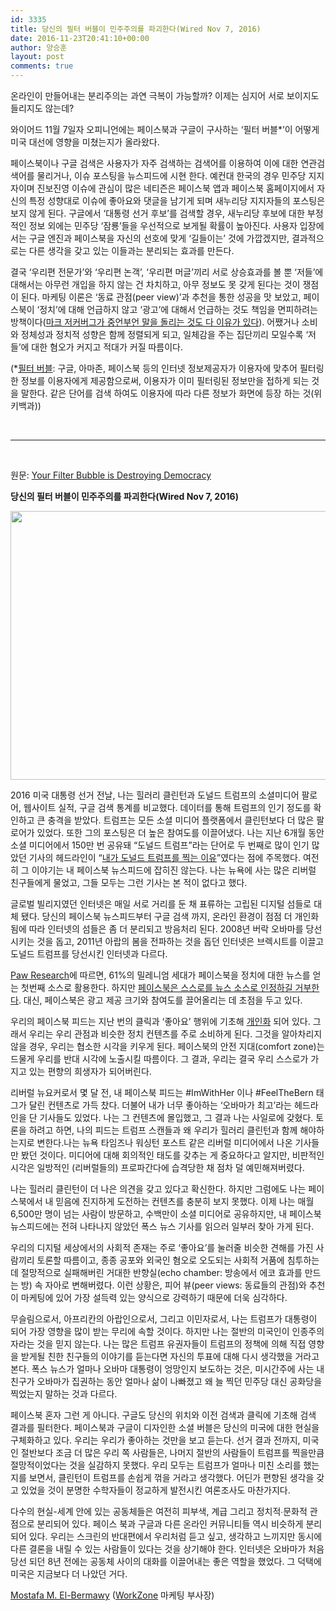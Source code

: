```yaml
---
id: 3335
title: 당신의 필터 버블이 민주주의를 파괴한다(Wired Nov 7, 2016)
date: 2016-11-23T20:41:10+00:00
author: 양승훈
layout: post
comments: true
---
```

온라인이 만들어내는 분리주의는 과연 극복이 가능할까? 이제는 심지어 서로 보이지도 들리지도 않는데?

와이어드 11월 7일자 오피니언에는 페이스북과 구글이 구사하는 &#8216;필터 버블*&#8217;이 어떻게 미국 대선에 영향을 미쳤는지가 올라왔다.

페이스북이나 구글 검색은 사용자가 자주 검색하는 검색어를 이용하여 이에 대한 연관검색어를 물리거나, 이슈 포스팅을 뉴스피드에 시현 한다. 예컨대 한국의 경우 민주당 지지자이며 진보진영 이슈에 관심이 많은 네티즌은 페이스북 앱과 페이스북 홈페이지에서 자신의 특정 성향대로 이슈에 좋아요와 댓글을 남기게 되며 새누리당 지지자들의 포스팅은 보지 않게 된다. 구글에서 &#8216;대통령 선거 후보&#8217;를 검색할 경우, 새누리당 후보에 대한 부정적인 정보 외에는 민주당 &#8216;잠룡&#8217;들을 우선적으로 보게될 확률이 높아진다. 사용자 입장에서는 구글 엔진과 페이스북을 자신의 선호에 맞게 &#8216;길들이는&#8217; 것에 가깝겠지만, 결과적으로는 다른 생각을 갖고 있는 이들과는 분리되는 효과를 만든다.

결국 &#8216;우리편 전문가&#8217;와 &#8216;우리편 논객&#8217;, &#8216;우리편 머글&#8217;끼리 서로 상승효과를 볼 뿐 &#8216;저들&#8217;에 대해서는 아무런 개입을 하지 않는 건 차치하고, 아무 정보도 못 갖게 된다는 것이 쟁점이 된다. 마케팅 이론은 &#8216;동료 관점(peer view)&#8217;과 추천을 통한 성공을 맛 보았고, 페이스북이 &#8216;정치&#8217;에 대해 언급하지 않고 &#8216;광고&#8217;에 대해서 언급하는 것도 책임을 면피하려는 방책이다([마크 저커버그가 중언부언 말을 돌리는 것도 다 이유가 있다](http://techneedle.com/archives/28985)). 어쨌거나 소비와 정체성과 정치적 성향은 함께 정렬되게 되고, 일체감을 주는 집단끼리 모일수록 &#8216;저들&#8217;에 대한 혐오가 커지고 적대가 커질 따름이다.

(*[필터 버블](https://ko.wikipedia.org/wiki/%ED%95%84%ED%84%B0%EB%B2%84%EB%B8%94): 구글, 아마존, 페이스북 등의 인터넷 정보제공자가 이용자에 맞추어 필터링한 정보를 이용자에게 제공함으로써, 이용자가 이미 필터링된 정보만을 접하게 되는 것을 말한다. 같은 단어를 검색 하여도 이용자에 따라 다른 정보가 화면에 등장 하는 것(위키백과))

&nbsp;

* * *

&nbsp;

원문: [Your Filter Bubble is Destroying Democracy](https://www.wired.com/2016/11/filter-bubble-destroying-democracy)

**당신의 필터 버블이 민주주의를 파괴한다(Wired Nov 7, 2016)**

<img class="alignnone size-full" src="https://assets.wired.com/photos/w_1032/wp-content/uploads/2016/11/election_digital_numbers2a.jpg" alt="" width="1032" height="430" />

<span style="font-weight: 400;">2016 미국 대통령 선거 전날, 나는 힐러리 클린턴과 도널드 트럼프의 소셜미디어 팔로어, 웹사이트 실적, 구글 검색 통계를 비교했다. 데이터를 통해 트럼프의 인기 정도를 확인하고 큰 충격을 받았다. 트럼프는 모든 소셜 미디어 플랫폼에서 클린턴보다 더 많은 팔로어가 있었다. 또한 그의 포스팅은 더 높은 참여도를 이끌어냈다. 나는 지난 6개월 동안 소셜 미디어에서 150만 번 공유돼 “도널드 트럼프”라는 단어로 두 번째로 많이 인기 많았던 기사의 헤드라인이 “<a href="https://kellyquelette.wordpress.com/2016/10/11/why-im-voting-for-donald-trump/">내가 도널드 트럼프를 찍는 이유</a>”였다는 점에 주목했다. 여전히 그 이야기는 내 페이스북 뉴스피드에 잡히진 않는다. 나는 뉴욕에 사는 많은 리버럴 친구들에게 물었고, 그들 모두는 그런 기사는 본 적이 없다고 했다.</span>

<span style="font-weight: 400;">글로벌 빌리지였던 인터넷은 매일 서로 거리를 둔 채 표류하는 고립된 디지털 섬들로 대체 됐다. 당신의 페이스북 뉴스피드부터 구글 검색 까지, 온라인 환경이 점점 더 개인화됨에 따라 인터넷의 섬들은 좀 더 분리되고 방음처리 된다. 2008년 버락 오바마를 당선시키는 것을 돕고, 2011년 아랍의 봄을 전파하는 것을 돕던 인터넷은 브렉시트를 이끌고 도널드 트럼프를 당선시킨 인터넷과 다르다.</span>

<span style="font-weight: 400;"><a href="http://www.journalism.org/2015/06/01/facebook-top-source-for-political-news-among-millennials/">Paw Research</a>에 따르면, 61%의 밀레니엄 세대가 페이스북을 정치에 대한 뉴스를 얻는 첫번째 소스로 활용한다. 하지만 <a href="http://www.businessinsider.com/why-facebook-is-a-media-company-even-though-it-says-its-not-2016-8">페이스북은 스스로를 뉴스 소스로 인정하길 거부한다</a>. 대신, 페이스북은 광고 제공 크기와 참여도를 끌어올리는 데 초점을 두고 있다.</span>

<span style="font-weight: 400;">우리의 페이스북 피드는 지난 번의 클릭과 ‘좋아요’ 행위에 기초해 <a href="https://www.facebook.com/help/166738576721085?helpref=uf_permalink">개인화</a> 되어 있다. 그래서 우리는 우리 관점과 비슷한 정치 컨텐츠를 주로 소비하게 된다. 그것을 알아차리지 않을 경우, 우리는 협소한 시각을 키우게 된다. 페이스북의 안전 지대(comfort zone)는 드물게 우리를 반대 시각에 노출시킬 따름이다. 그 결과, 우리는 결국 우리 스스로가 가지고 있는 편향의 희생자가 되어버린다.</span>

<span style="font-weight: 400;">리버럴 뉴요커로서 몇 달 전, 내 페이스북 피드는 #ImWithHer 이나 #FeelTheBern 태그가 달린 컨텐츠로 가득 찼다. 더불어 내가 너무 좋아하는 ‘오바마가 최고’라는 헤드라인을 단 기사들도 있었다. 나는 그 컨텐츠에 몰입했고, 그 결과 나는 사일로에 갖혔다. 토론을 하려고 하면, 나의 피드는 트럼프 스캔들과 왜 우리가 힐러리 클린턴과 함께 해야하는지로 변한다.나는 뉴욕 타임즈나 워싱턴 포스트 같은 리버럴 미디어에서 나온 기사들만 봤던 것이다. 미디어에 대해 회의적인 태도를 갖추는 게 중요하다고 알지만, 비판적인 시각은 일방적인 (리버럴들의) 프로파간다에 습격당한 채 점차 덜 예민해져버렸다. </span>

<span style="font-weight: 400;">나는 힐러리 클린턴이 더 나은 의견을 갖고 있다고 확신한다. 하지만 그럼에도 나는 페이스북에서 내 믿음에 진지하게 도전하는 컨텐츠를 충분히 보지 못했다. 이제 나는 매월 6,500만 명이 넘는 사람이 방문하고, 수백만이 소셜 미디어로 공유하지만, 내 페이스북 뉴스피드에는 전혀 나타나지 않았던 폭스 뉴스 기사를 읽으러 일부러 찾아 가게 된다. </span>

<span style="font-weight: 400;">우리의 디지털 세상에서의 사회적 존재는 주로 ‘좋아요’를 눌러줄 비슷한 견해를 가진 사람끼리 토론할 따름이고, 종종 공포와 외국인 혐오로 오도되는 사회적 거품에 침투하는 데 절망적으로 실패해버린 거대한 반향실(echo chamber: 방송에서 에코 효과를 만드는 방) 속 자아로 변해버렸다. 이런 상황은, 피어 뷰(peer views: 동료들의 관점)와 추천이 마케팅에 있어 가장 설득력 있는 양식으로 강력하기 때문에 더욱 심각하다.</span>

<span style="font-weight: 400;">무슬림으로서, 아프리칸의 아랍인으로서, 그리고 이민자로서, 나는 트럼프가 대통령이 되어 가장 영향을 많이 받는 무리에 속할 것이다. 하지만 나는 절반의 미국인이 인종주의자라는 것을 믿지 않는다. 나는 많은 트럼프 유권자들이 트럼프의 정책에 의해 직접 영향을 받게될 친한 친구들의 이야기를 듣는다면 자신의 투표에 대해 다시 생각했을 거라고 본다. 폭스 뉴스가 얼마나 오바마 대통령이 엉망인지 보도하는 것은, 미시간주에 사는 내 친구가 오바마가 집권하는 동안 얼마나 삶이 나빠졌고 왜 늘 찍던 민주당 대신 공화당을 찍었는지 말하는 것과 다르다.</span>

<span style="font-weight: 400;">페이스북 혼자 그런 게 아니다. 구글도 당신의 위치와 이전 검색과 클릭에 기초해 검색 결과를 필터한다. 페이스북과 구글이 디자인한 소셜 버블은 당신의 미국에 대한 현실을 구체화하고 있다. 우리는 우리가 좋아하는 것만을 보고 듣는다. 선거 결과 전까지, 미국인 절반보다 조금 더 많은 우리 쪽 사람들은, 나머지 절반의 사람들이 트럼프를 찍을만큼 절망적이었다는 것을 실감하지 못했다. 우리 모두는 트럼프가 얼마나 미친 소리를 했는지를 보면서, 클린턴이 트럼프를 손쉽게 꺾을 거라고 생각했다. 어딘가 편향된 생각을 갖고 있었을 것이 분명한 수학자들이 정교하게 발전시킨 여론조사도 마찬가지다.</span>

<span style="font-weight: 400;">다수의 현실-세계 안에 있는 공동체들은 여전히 피부색, 계급 그리고 정치적∙문화적 관점으로 분리되어 있다. 페이스 북과 구글과 다른 온라인 커뮤니티들 역시 비슷하게 분리되어 있다. 우리는 스크린의 반대편에서 우리처럼 듣고 싶고, 생각하고 느끼지만 동시에 다른 결론을 내릴 수 있는 사람들이 있다는 것을 상기해야 한다. 인터넷은 오바마가 처음 당선 되던 8년 전에는 공동체 사이의 대화를 이끌어내는 좋은 역할을 했었다. 그 덕택에 미국은 지금보다 더 나았던 거다.</span>

[Mostafa M. El-Bermawy](https://www.twitter.com/mbermawy) ([WorkZone](https://www.workzone.com/) 마케팅 부사장)
